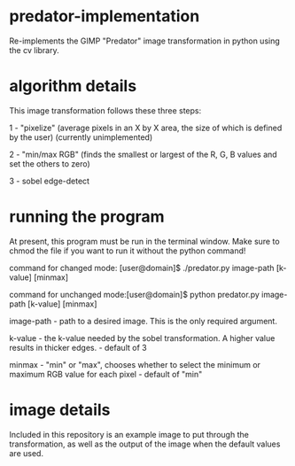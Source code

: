 # predator-implementation
Re-implements the GIMP "Predator" image transformation in python using the cv library.

# algorithm details
This image transformation follows these three steps:

1 - "pixelize" (average pixels in an X by X area, the size of which is defined by the user) (currently unimplemented)

2 - "min/max RGB" (finds the smallest or largest of the R, G, B values and set the others to zero)

3 - sobel edge-detect

# running the program
At present, this program must be run in the terminal window.
Make sure to chmod the file if you want to run it without the python command!

command for changed mode: \[user@domain]$ ./predator.py image-path \[k-value] \[minmax]

command for unchanged mode:\[user@domain]$ python predator.py image-path \[k-value] \[minmax]

image-path - path to a desired image. This is the only required argument.

k-value - the k-value needed by the sobel transformation. A higher value results in thicker edges. - default of 3

minmax - "min" or "max", chooses whether to select the minimum or maximum RGB value for each pixel - default of "min"

# image details
Included in this repository is an example image to put through the transformation, as well as the output of the image when the default values are used.
